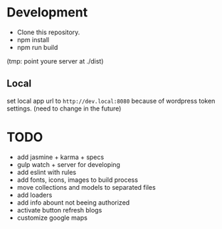 # Development

* Clone this repository.
* npm install
* npm run build

(tmp: point youre server at ./dist)

## Local

set local app url to `http://dev.local:8080` because of wordpress token settings. (need to change in the future)

# TODO
* add jasmine + karma + specs
* gulp watch + server for developing
* add eslint with rules
* add fonts, icons, images to build process
* move collections and models to separated files
* add loaders
* add info abount not beeing authorized
* activate button refresh blogs
* customize google maps